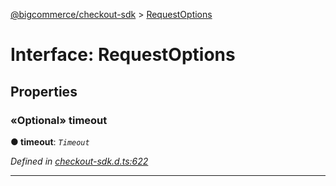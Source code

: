 [@bigcommerce/checkout-sdk](../README.md) > [RequestOptions](../interfaces/requestoptions.md)



# Interface: RequestOptions


## Properties
<a id="timeout"></a>

### «Optional» timeout

**●  timeout**:  *`Timeout`* 

*Defined in [checkout-sdk.d.ts:622](https://github.com/bigcommerce/checkout-sdk-js/blob/76e2d49/dist/checkout-sdk.d.ts#L622)*





___


